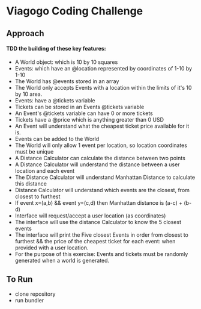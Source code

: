 Viagogo Coding Challenge
========================

## Approach

#### TDD the building of these key features:
- A World object: which is 10 by 10 squares
- Events: which have an @location represented by coordinates of 1-10 by 1-10
- The World has @events stored in an array
- The World only accepts Events with a location within the limits of it's 10 by 10 area.
- Events: have a @tickets variable
- Tickets can be stored in an Events @tickets variable  
- An Event's @tickets variable can have 0 or more tickets
- Tickets have a @price which is anything greater than 0 USD
- An Event will understand what the cheapest ticket price available for it is.
- Events can be added to the World
- The World will only allow 1 event per location, so location coordinates must be unique
- A Distance Calculator can calculate the distance between two points
- A Distance Calculator will understand the distance between a user location and each event
- The Distance Calculator will understand Manhattan Distance to calculate this distance
- Distance Calculator will understand which events are the closest, from closest to furthest
- If event x=(a,b) && event y=(c,d) then Manhattan distance is (a-c) + (b-d)
- Interface will request/accept a user location (as coordinates)
- The interface will use the distance Calculator to know the 5 closest events
- The interface will print the Five closest Events in order from closest to furthest && the price of the cheapest ticket for each event: when provided with a user location.
- For the purpose of this exercise: Events and tickets must be randomly generated when a world is generated.


## To Run

- clone repository
- run bundler
